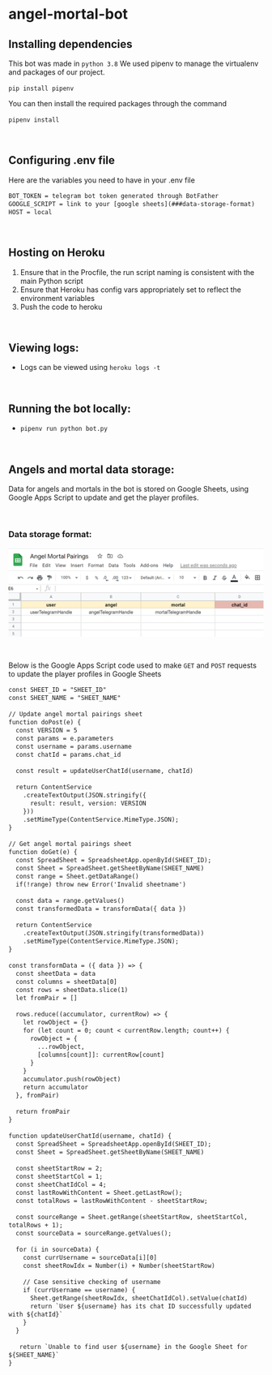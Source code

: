 # angel-mortal-bot

## Installing dependencies
This bot was made in `python 3.8`
We used pipenv to manage the virtualenv and packages of our project.

`pip install pipenv`

You can then install the required packages through the command

`pipenv install`

<br>

## Configuring .env file
Here are the variables you need to have in your .env file

```
BOT_TOKEN = telegram bot token generated through BotFather
GOOGLE_SCRIPT = link to your [google sheets](###data-storage-format)
HOST = local
```

<br>

## Hosting on Heroku
1. Ensure that in the Procfile, the run script naming is consistent with the main Python script
2. Ensure that Heroku has config vars appropriately set to reflect the environment variables
3. Push the code to heroku

<br>

## Viewing logs:
- Logs can be viewed using `heroku logs -t`

<br>

## Running the bot locally:
- `pipenv run python bot.py`

<br>

## Angels and mortal data storage:
Data for angels and mortals in the bot is stored on Google Sheets, using Google Apps Script to update
and get the player profiles. 

<br>

### Data storage format:
![Google Sheets](/assets/angel-mortal-sheets-storage.png)

<br>

Below is the Google Apps Script code used to make `GET` and `POST` requests
to update the player profiles in Google Sheets

```
const SHEET_ID = "SHEET_ID"
const SHEET_NAME = "SHEET_NAME"

// Update angel mortal pairings sheet
function doPost(e) {
  const VERSION = 5 
  const params = e.parameters
  const username = params.username
  const chatId = params.chat_id

  const result = updateUserChatId(username, chatId)

  return ContentService
    .createTextOutput(JSON.stringify({
      result: result, version: VERSION
    }))
    .setMimeType(ContentService.MimeType.JSON);
}

// Get angel mortal pairings sheet
function doGet(e) {
  const SpreadSheet = SpreadsheetApp.openById(SHEET_ID);
  const Sheet = SpreadSheet.getSheetByName(SHEET_NAME)
  const range = Sheet.getDataRange()
  if(!range) throw new Error('Invalid sheetname')

  const data = range.getValues()
  const transformedData = transformData({ data })

  return ContentService
    .createTextOutput(JSON.stringify(transformedData))
    .setMimeType(ContentService.MimeType.JSON);
}

const transformData = ({ data }) => {
  const sheetData = data
  const columns = sheetData[0] 
  const rows = sheetData.slice(1)
  let fromPair = []

  rows.reduce((accumulator, currentRow) => {
    let rowObject = {}
    for (let count = 0; count < currentRow.length; count++) {
      rowObject = {
        ...rowObject,
        [columns[count]]: currentRow[count]
      }
    }
    accumulator.push(rowObject)
    return accumulator
  }, fromPair)

  return fromPair
}

function updateUserChatId(username, chatId) {
  const SpreadSheet = SpreadsheetApp.openById(SHEET_ID);
  const Sheet = SpreadSheet.getSheetByName(SHEET_NAME)

  const sheetStartRow = 2;
  const sheetStartCol = 1;
  const sheetChatIdCol = 4;
  const lastRowWithContent = Sheet.getLastRow();
  const totalRows = lastRowWithContent - sheetStartRow;

  const sourceRange = Sheet.getRange(sheetStartRow, sheetStartCol, totalRows + 1);
  const sourceData = sourceRange.getValues();

  for (i in sourceData) {
    const currUsername = sourceData[i][0]
    const sheetRowIdx = Number(i) + Number(sheetStartRow)

    // Case sensitive checking of username
    if (currUsername == username) {
      Sheet.getRange(sheetRowIdx, sheetChatIdCol).setValue(chatId)
      return `User ${username} has its chat ID successfully updated with ${chatId}`
    }
  }

   return `Unable to find user ${username} in the Google Sheet for ${SHEET_NAME}`
}
```
